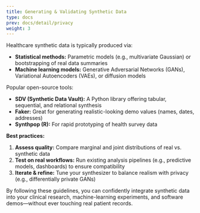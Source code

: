 ```yaml
---
title: Generating & Validating Synthetic Data
type: docs
prev: docs/detail/privacy
weight: 3
---
```


Healthcare synthetic data is typically produced via:
- **Statistical methods:** Parametric models (e.g., multivariate Gaussian) or bootstrapping of real data summaries  
- **Machine learning models:** Generative Adversarial Networks (GANs), Variational Autoencoders (VAEs), or diffusion models  

Popular open-source tools:
- **SDV (Synthetic Data Vault):** A Python library offering tabular, sequential, and relational synthesis  
- **Faker:** Great for generating realistic-looking demo values (names, dates, addresses)  
- **Synthpop (R):** For rapid prototyping of health survey data

**Best practices:**
1. **Assess quality:** Compare marginal and joint distributions of real vs. synthetic data  
2. **Test on real workflows:** Run existing analysis pipelines (e.g., predictive models, dashboards) to ensure compatibility  
3. **Iterate & refine:** Tune your synthesizer to balance realism with privacy (e.g., differentially private GANs)

By following these guidelines, you can confidently integrate synthetic data into your clinical research, machine-learning experiments, and software demos—without ever touching real patient records.